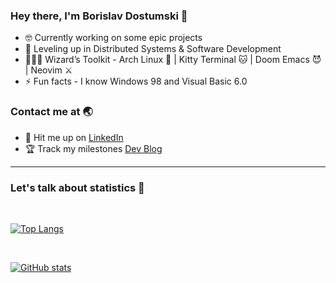 ### Hey there, I'm Borislav Dostumski 👾
- 🤓 Currently working on some epic projects
- 🚀 Leveling up in Distributed Systems & Software Development
- 🧙🏻‍♂️ Wizard’s Toolkit - Arch Linux 🐧 | Kitty Terminal 🐱 | Doom Emacs 😈 | Neovim ⚔️
- ⚡ Fun facts - I know Windows 98 and Visual Basic 6.0

### Contact me at 🌏
- 💬 Hit me up on [LinkedIn](https://www.linkedin.com/in/borislav-dostumski/)
- 🏆 Track my milestones [Dev Blog](https://bdostumski.github.io/)

<hr/>

### Let's talk about statistics 👀

<br/>

[![Top Langs](https://github-readme-stats.vercel.app/api/top-langs/?username=bdostumski&hide_progress=true&layout=compact&theme=ayu-mirage&border_color=aaaaaa&border_radius=15&hide=html,css&exclude_repo=bdostumski.github.io)](https://github.com/anuraghazra/github-readme-stats)

<br/>

[![GitHub stats](https://github-readme-stats.vercel.app/api?username=bdostumski&show_icons=true&theme=ayu-mirage&border_color=aaaaaa&border_radius=15&custom_title=GitHub%20Stats)](https://github.com/anuraghazra/github-readme-stats)

